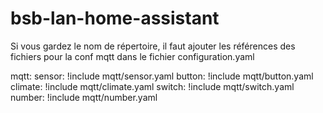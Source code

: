 # bsb-lan-home-assistant

Si vous gardez le nom de répertoire, il faut ajouter les références des fichiers pour la conf mqtt dans le fichier configuration.yaml

mqtt:
    sensor: !include mqtt/sensor.yaml
    button: !include mqtt/button.yaml
    climate: !include mqtt/climate.yaml
    switch: !include mqtt/switch.yaml
    number: !include mqtt/number.yaml

